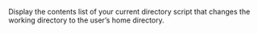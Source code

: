 Display the contents list of your current directory
script that changes the working directory to the user’s home directory.
